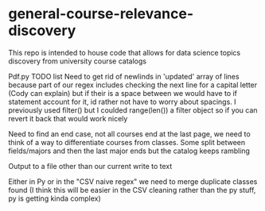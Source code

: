 # general-course-relevance-discovery
This repo is intended to house code that allows for data science topics discovery from university course catalogs

Pdf.py TODO list
  Need to get rid of newlinds in 'updated' array of lines because part of our regex includes checking the next line for a capital letter (Cody can explain) but if their is a space between we would have to if statement account for it, id rather not have to worry about spacings. I previously used filter() but I coulded range(len()) a filter object so if you can revert it back that would work nicely

  Need to find an end case, not all courses end at the last page, we need to think of a way to differentiate courses from classes. Some split between fields/majors and then the last major ends but the catalog keeps rambling

  Output to a file other than our current write to text

  Either in Py or in the "CSV naive regex" we need to merge duplicate classes found (I think this will be easier in the CSV cleaning rather than the py stuff, py is getting kinda complex)
